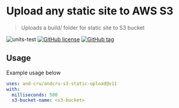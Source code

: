 # Upload any static site to AWS S3

> Uploads a build/ folder for static site to S3 bucket

![units-test](https://github.com/and-cru/andcru-s3-static-upload/workflows/units-test/badge.svg?branch=master)
[![GitHub license](https://img.shields.io/github/license/and-cru/andcru-s3-static-upload.svg)](https://github.com/and-cru/andcru-s3-static-upload/blob/master/LICENSE)
[![GitHub tag](https://img.shields.io/github/tag/and-cru/andcru-s3-static-upload.svg)](https://github.com/and-cru/andcru-s3-static-upload/tags/)

## Usage

Example usage below

```yaml
uses: and-cru/andcru-s3-static-upload@v11
with:
  milliseconds: 500
  s3-bucket-name: <s3-bucket>
```